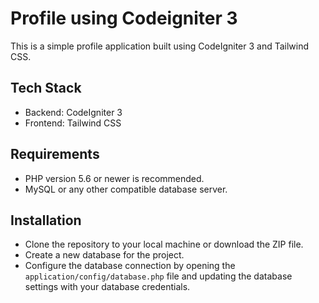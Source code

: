 # Profile using Codeigniter 3
This is a simple profile application built using CodeIgniter 3 and Tailwind CSS.

## Tech Stack
- Backend: CodeIgniter 3
- Frontend: Tailwind CSS

## Requirements
- PHP version 5.6 or newer is recommended.
- MySQL or any other compatible database server.

## Installation
- Clone the repository to your local machine or download the ZIP file.
- Create a new database for the project.
- Configure the database connection by opening the `application/config/database.php` file and updating the database settings with your database credentials.
